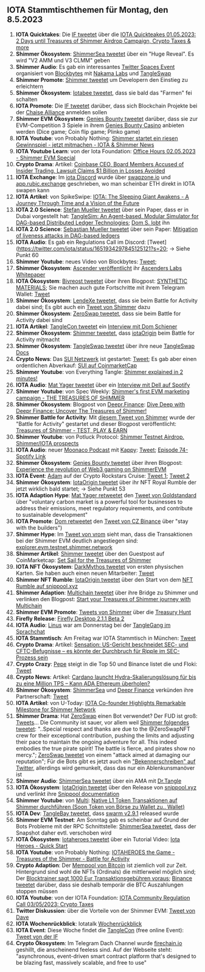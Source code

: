 ## IOTA Stammtischthemen für Montag, den 8.5.2023

1. **IOTA Quicktakes**: Die [IF tweetet](https://twitter.com/iota/status/1652961180942475264?s=20) über die [IOTA Quickteakes 01.05.2023: 2 Days until Treasures of Shimmer Airdrop Campaign, Crypto Taxes & more]()
2. **Shimmer Ökosystem**: [ShimmerSea tweetet](https://twitter.com/ShimmerSeaDEX/status/1653278460863717376?s=20) über ein "Huge Reveal". Es wird "V2 AMM und V3 CLMM" geben
3. **Shimmer Audio**: Es gab ein interessantes [Twitter Spaces Event](https://twitter.com/blockbytescom/status/1653157353582125056?s=20) organisiert von [Blockbytes](https://twitter.com/blockbytescom) mit [Nakama Labs](https://twitter.com/Nakama_Labs) und [TangleSwap](https://twitter.com/TangleSwap)
4. **Shimmer Promote**: [Shimmer tweetet](https://twitter.com/shimmernet/status/1653293245714116610?s=20) um Developern den Einstieg zu erleichtern
5. **Shimmer Ökosystem**: [Iotabee tweetet](https://twitter.com/iotabee/status/1653335196702240771?s=20), dass sie bald das "Farmen" fei schalten
6. **IOTA Promote**: Die [IF tweetet](https://twitter.com/iota/status/1653338551080067072?s=20) darüber, dass sich Blockchain Projekte bei der [Chaise Alliance](https://chaise-blockchainskills.eu/join-the-chaise-alliance/)  anmelden sollen
7. **Shimmer EVM Ökosystem**: [Genies Bounty tweetet](https://twitter.com/Genies_Bounty/status/1653350730344833024?s=20) darüber, dass sie zur EVM-Competition 3 Spiele in ihrem [Genies Bounty Casino](https://www.geniesbounty.com/) anbieten werden (Dice game; Coin flip game; Plinko game)
8. **IOTA Youtube**: von Probably Nothing: [Shimmer startet ein riesen Gewinnspiel - jetzt mitmachen - IOTA & Shimmer News](https://youtu.be/o_ZlCdm6k5E)
9. **IOTA Youtube Learn**: von der Iota Foundation: [Office Hours 02.05.2023 - Shimmer EVM Special](https://www.youtube.com/watch?v=-gKMtbUxh8w)
10. **Crypto Drama**: Artikel: [Coinbase CEO, Board Members Accused of Insider Trading, Lawsuit Claims $1 Billion in Losses Avoided](https://blockchaindaily.news/2023/05/01/coinbase-ceo-board-members-accused-of-insider-trading-lawsuit-claims-1-billion-in-losses-avoided/)
11. **IOTA Exchange**: Im [iota Discord](https://discord.iota.org/) wurde über [swapzone.io](https://swapzone.io/) und [app.rubic.exchange](https://app.rubic.exchange/) geschrieben, wo man scheinbar ETH direkt in IOTA swapen kann
12. **IOTA Artikel**: von SpikeSwipe: [IOTA: The Sleeping Giant Awakens - A Journey Through Time and a Vision of the Future](https://www.spikeswipe.com/post/iota-the-sleeping-giant-awakens-a-journey-through-time-and-a-vision-of-the-future)
13. **IOTA 2.0 Science**: [Stefan Mueller tweetet](https://twitter.com/NaitsabesMue/status/1653663450474639360?s=20) über sein Paper, dass er in Dubai vorgestellt hat: [TangleSim: An Agent-based, Modular Simulator for DAG-based Distributed Ledger Technologies](https://arxiv.org/abs/2305.01232); [Dom S. lobt](https://twitter.com/DomSchiener/status/1653675647892422657?s=20) ihn
14. **IOTA 2.0 Science**: [Sebastian Mueller tweetet](https://twitter.com/NaitsabesMue/status/1653663906177351682?s=20) über sein Paper: [Mitigation of liveness attacks in DAG-based ledgers](https://arxiv.org/abs/2305.01207)
15. **IOTA Audio**: Es gab ein Regulations Call im Discord: [Tweet](https://twitter.com/iota/status/1651934297845125121?s=20; -> Siehe Punkt 60
16. **Shimmer Youtube**: neues Video von Blockbytes: [Tweet](https://twitter.com/blockbytescom/status/1653550948373917698?s=20); [](https://youtu.be/3NPUY5FZ4j4)
17. **Shimmer Ökosystem**: [Ascender veröffentlicht](https://twitter.com/AscendersLabs/status/1653482962460057601?s=20) ihr [Ascenders Labs Whitepaper](https://ascenders-labs.gitbook.io/ascenders-labs/)
18. **IOTA Ökosystem**: [Bivreost tweetet](https://twitter.com/bivreost/status/1653450300835889178?s=20) über ihren Blogpost: [SYNTHETIC MATERIALS](https://bivreostwallet.medium.com/synthetic-materials-b89905ca4c57); Sie machen auch gute Fortschritte mit ihrem Telegram Wallet: [Tweet](https://twitter.com/bivreost/status/1653057838346907654?s=20)
19. **Shimmer Ökosystem**: [LendeXe tweetet](https://twitter.com/LendeXeFinance/status/1653425874719367172?s=20), dass sie beim Battle for Activity dabei sind; Es gibt auch ein [Tweet von Shimmer](https://twitter.com/shimmernet/status/1653670741156528130?s=20) dazu
20. **Shimmer Ökosystem**: [ZeroSwap tweetet](https://twitter.com/ZeroSwapNFT/status/1653467659135008768?s=20), dass sie beim Battle for Activity dabei sind
21. **IOTA Artikel**: [TangleCon tweetet](https://twitter.com/TangleCon/status/1653418632485937155?s=20) ein [Interview mit Dom Schiener](https://www.tanglecon.com/blog/interview-with-dominik-schiener/)
22. **Shimmer Ökosystem**: [Shimmer tweetet](https://twitter.com/shimmernet/status/1653685840294412290?s=20), dass [iotaOrigin](https://twitter.com/shimmernet/status/1653685840294412290?s=20) beim Battle for Activity mitmacht
23. **Shimmer Ökosystem**: [TangleSwap tweetet](https://twitter.com/TangleSwap/status/1653715792360292352?s=20) über ihre neue [TangleSwap Docs](https://docs.tangleswap.exchange/)
24. **Crypto News**: Das [SUI Netzwerk](https://twitter.com/SuiNetwork) ist gestartet: [Tweet](https://twitter.com/SuiNetwork/status/1653731940107956225?s=20); Es gab aber einen ordentlichen Abverkauf: [SUI auf CoinmarketCap](https://coinmarketcap.com/currencies/sui/)
25. **Shimmer Youtube**: von Everything Tangle: [Shimmer explained in 2 minutes!](https://www.youtube.com/watch?v=FDJd79VXW0g)
26. **IOTA Audio**: [Mat Yager tweetet](https://twitter.com/Mat_Yarger/status/1653813320334422042?s=20) über ein [Interview mit Dell auf Spotify](https://open.spotify.com/episode/7fdqD4B0yfI45ZOkpGDp85)
27. **Shimmer Youtube**: von Spec Weekly: [Shimmer's first EVM marketing campaign - THE TREASURES OF SHIMMER](https://www.youtube.com/watch?v=xHjsNRyqtAQ)
28. **Shimmer Ökosystem**: Blogpost von [Deepr.Finance](https://twitter.com/DeeprFinance): [Dive Deep with Deepr Finance: Uncover The Treasures of Shimmer!](https://medium.com/@Deepr.Finance/dive-deep-with-deepr-finance-uncover-the-treasures-of-shimmer-6c67e0ee867)
29. **Shimmer Battle for Activity**: Mit [diesem Tweet von Shimmer](https://twitter.com/shimmernet/status/1653798917056655361?s=20) wurde der "Battle for Activity" gestartet und dieser Blogpost veröffentlicht: [Treasures of Shimmer - TEST, PLAY & EARN](https://shimmer.network/treasures-of-shimmer)
30. **Shimmer Youtube**: von Potluck Protocol: [Shimmer Testnet Airdrop. Shimmer/IOTA prospects](https://www.youtube.com/watch?v=xO0AY8q7VrQ)
31. **IOTA Audio**: neuer [Moonaco Podcast](https://twitter.com/MoonacoPodcast) mit [Kappy](https://twitter.com/Rob_Daykin): [Tweet](https://twitter.com/MoonacoPodcast/status/1654068601337393152?s=20); [Episode 74- Spotify Link](https://open.spotify.com/episode/5NT1wKwf9Ec7SgKLGfy1d4?si=iF33qT6RR3KY7cG8-P0ezg&nd=1)
32. **Shimmer Ökosystem**: [Genies Bounty tweetet](https://twitter.com/Genies_Bounty/status/1654103056949059584?s=20) über ihren Blogpost: [Experience the revolution of Web3 gaming on ShimmerEVM](https://medium.com/@geniesbounty/experience-the-revolution-of-web3-gaming-on-shimmerevm-23043754c468)
33. **IOTA Event**: [Adam](https://twitter.com/Schpoopel) auf der Crypto Rockstars Cruise: [Tweet 1](https://twitter.com/Schpoopel/status/1654101697927561216?s=20); [Tweet 2](https://twitter.com/Schpoopel/status/1654844968962338819?s=20)
34. **Shimmer Ökosystem**: [IotaOrigin tweetet](https://twitter.com/origin_iota/status/1654084263703191555?s=20) über ihr NFT Royal Rumble der jetzt wirklich bald startet; -> Siehe Punkt 53
35. **IOTA Adaption Hype**: [Mat Yager retweetet](https://twitter.com/Mat_Yarger/status/1654165039715057670?s=20) den [Tweet von Goldstandard](https://twitter.com/goldstandard/status/1654099572149420034?s=20) über "voluntary carbon market is a powerful tool for businesses to address their emissions, meet regulatory requirements, and contribute to sustainable development"
36. **IOTA Promote**: [Dom retweetet](https://twitter.com/DomSchiener/status/1654378553855672320?s=20) den [Tweet von CZ Binance](https://twitter.com/cz_binance/status/1654370806275735554?s=20) über "stay with the builders") 
37. **Shimmer Hype**: Im [Tweet von vrom](https://twitter.com/Vrom14286662/status/1654366472859164674?s=20) sieht man, dass die Transaktionen bei der Shimmer EVM deutlich angestiegen sind: [explorer.evm.testnet.shimmer.network](https://explorer.evm.testnet.shimmer.network/)
38. **Shimmer Artikel**: [Shimmer tweetet](https://twitter.com/shimmernet/status/1654199216804188182?s=20) über den Guestpost auf CoinMarketcap: [Set Sail for the Treasures of Shimmer](https://coinmarketcap.com/community/articles/645259b10d1ac45ba873d427/)
39. **IOTA NFT Ökosystem**: [DarkMythos tweetet](https://twitter.com/DarkMythosIOTA/status/1654145102955130880?s=20) von ersten physischen Karten. Sie haben auch einen neuen Mitarbeiter: [Tweet](https://twitter.com/DarkMythosIOTA/status/1654385052464164869?s=20)
40. **Shimmer NFT Rumble**: [IotaOrigin tweetet](https://twitter.com/origin_iota/status/1654084263703191555?s=20) über den Start von dem [NFT Rumble auf snippool.xyz](https://snippool.xyz/)
41. **Shimmer Adaption**: [Multichain tweetet](https://twitter.com/MultichainOrg/status/1654055257331343360?s=20) über ihre Bridge zu Shimmer und verlinken den Blogpost: [Start your Treasures of Shimmer journey with Multichain](https://medium.com/multichainorg/start-your-treasures-of-shimmer-journey-with-multichain-4c4013686459)
42. **Shimmer EVM Promote**: [Tweets von Shimmer](https://twitter.com/shimmernet/status/1654425717705265154?s=20) über die [Treasury Hunt](https://blog.shimmer.network/set-sail-for-treasures-of-shimmer/)
43. **Firefly Release**: [Firefly Desktop 2.1.1 Beta 2](https://github.com/iotaledger/firefly/releases/tag/desktop-2.1.1-beta-2)
44. **IOTA Audio**: [Linus](https://twitter.com/LinusNaumann) war am Donnerstag bei der [TangleGang im Sprachchat](https://t.me/tangle_gang)
45. **IOTA Stammtisch**: Am Freitag war IOTA Stammtisch in München: [Tweet](https://twitter.com/Vrom14286662/status/1653279673877446657?s=20)
46. **Crypto Drama**: Artikel: [Sensation: US-Gericht beschneidet SEC- und CFTC-Befugnisse – es könnte der Durchbruch für Ripple im SEC-Prozess sein](https://www.crypto-news-flash.com/de/sensation-us-gericht-beschneidet-sec-und-cftc-befugnisse-es-koennte-der-durchbruch-fuer-ripple-im-sec-prozess-sein/)
47. **Crypto Crazy**: [Pepe](https://coinmarketcap.com/currencies/pepe/) steigt in die Top 50 und Binance listet die und Floki: [Tweet](https://twitter.com/binance/status/1654448067255361537?s=20)
48. **Crypto News**: Artikel: [Cardano launcht Hydra-Skalierungslösung für bis zu eine Million TPS – Kann ADA Ethereum überholen?](https://www.crypto-news-flash.com/de/cardano-launcht-hydra-skalierungsloesung-fuer-bis-zu-eine-million-tps-kann-ada-ethereum-ueberholen/)
49. **Shimmer Ökosystem**: [ShimmerSea](https://twitter.com/ShimmerSeaDEX) und [Deepr Finance](https://twitter.com/DeeprFinance) verkünden ihre Partnerschaft: [Tweet](https://twitter.com/ShimmerSeaDEX/status/1654486101955067904?s=20)
50. **IOTA Artikel**: von U-Today: [IOTA Co-founder Highlights Remarkable Milestone for Shimmer Network](https://u.today/iota-co-founder-highlights-remarkable-milestone-for-shimmer-network)
51. **Shimmer Drama**: Hat [ZeroSwap](https://twitter.com/ZeroSwapNFT) einen Bot verwendet? Der FUD ist groß: [Tweets](https://twitter.com/shimmerlab/status/1654562157323771906?s=20)... Die Community ist sauer, vor allem weil [Shimmer folgendes tweetet](https://twitter.com/shimmernet/status/1654509624945516545?s=20): "..Special respect and thanks are due to the @ZeroSwapNFT crew for their exceptional contribution, pushing the limits and adjusting their pace to maintain the ongoing adventure for all. This indeed embodies the true pirate spirit! The battle is fierce, and pirates show no mercy."; [ZeroSwap tweetet](https://twitter.com/ZeroSwapNFT/status/1654779468702187522?s=20) von einem "attack aimed at damaging our reputation"; Für die Bots gibt es jetzt auch ein ["Bekennerschreiben" auf Twitter](https://twitter.com/Maina20950800/status/1655202190540312576?s=20), allerdings wird gemunkelt, dass das nur ein Ablenkunsmanöver ist
52. **Shimmer Audio**: [ShimmerSea tweetet](https://twitter.com/ShimmerSeaDEX/status/1654813856793804800?s=20) über ein AMA mit [Dr.Tangle](https://twitter.com/dr_tangle)
53. **IOTA Ökosystem**: [IotaOrigin tweetet](https://twitter.com/origin_iota/status/1654914459008131072?s=20) über den Release von [snippool.xyz](https://www.snippool.xyz/) und verlinkt ihre [Snippool documentation](https://docs.google.com/document/d/1D6mj0IeLgzxZDIBGj86RceOtBh-Vj_0TnSmJBb71ku0/edit#heading=h.inplddd5ve5w) 
54. **Shimmer Youtube**: von [Multi](https://twitter.com/multifolio): [Native L1 Token Transaktionen auf Shimmer durchführen (Soon Token von Börse zu Wallet zu.. Wallet)](https://youtu.be/6wnU6iERnDU)
55. **IOTA Dev**: [TangleBay tweetet](https://twitter.com/tanglebay/status/1654560728869752834?s=20), dass [swarm v2.9.1](https://github.com/tanglebay/swarm/releases/tag/v2.9.1) released wurde
56. **Shimmer EVM Testnet**: Am Sonntag gab es scheinbar auf Grund der Bots Probleme mit der RPC Schnittstelle: [ShimmerSea tweetet](https://twitter.com/ShimmerSeaDEX/status/1655125332393951233?s=20), dass der Snapshot daher evtl. verschoben wird
57. **IOTA Ökosystem**: [Iotaheroes tweetet](https://twitter.com/IotaHeroes/status/1655284448152223744?s=20) über ein Tutorial Video: [Iota Heroes - Quick Start](https://www.youtube.com/watch?v=KRFE_wUOnzM)
58. **IOTA Youtube**: von Probably Nothing: [IOTAHEROES the Game - Treasures of the Shimmer - Battle for Activity](https://www.youtube.com/watch?v=L-onUs8ZEtE)
59. **Crypto Adaption**: Der [Mempool von Bitcoin](https://mempool.jhoenicke.de/#BTC,6m,weight) ist ziemlich voll zur Zeit. Hintergrund sind wohl die NFTs (Ordinals) die mittlerweiel möglich sind; Der [Blocktrainer sagt 1000 Eur Transaktionsgebühren voraus](https://twitter.com/RomanReher/status/1655315415747252225?s=20); [Binance tweetet](https://twitter.com/binance/status/1655380303383261185?s=20) darüber, dass sie deshalb temporär die BTC Auszahlungen stoppen müssen
60. **IOTA Youtube**: von der IOTA Foundation: [IOTA Community Regulation Call 03/05/2023: Crypto Taxes](https://www.youtube.com/watch?v=l_ZyTmMmcy0)
61. **Twitter Diskussion**: über die Vorteile von der Shimmer EVM: [Tweet von Dave](https://twitter.com/fijter/status/1655501099137134594?s=20)
62. **IOTA Wochenrückblick**: Iotatalk [Wochenrückblick](https://www.iota-talk.com/index.php?article/286-wochenr%C3%BCckblick-vom-30-april-bis-6-mai-2023/)
63. **IOTA Event**: Diese Woche findet die [TangleCon](https://twitter.com/TangleCon) (free online Event): [Tweet von der IF](https://twitter.com/iota/status/1655497885138690048?s=20)
64. **Crypto Ökosystem**: Im Telegram Dach Channel wurde [firechain.io](https://www.firechain.io/) geshillt, die anscheinend feeless sind. Auf der Webseite steht: "asynchronous, event-driven smart contract platform that's designed to be blazing fast, massively scalable, and free to use"
